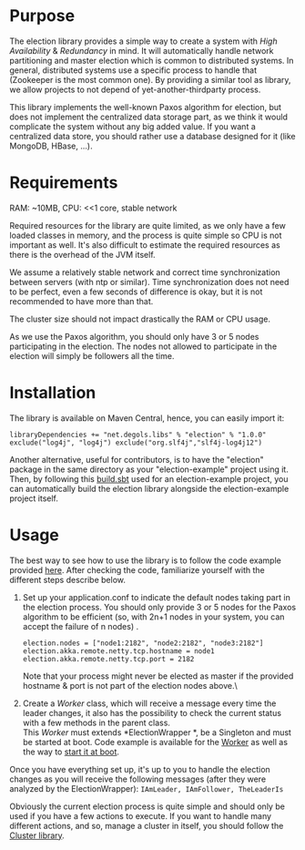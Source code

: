# Purpose

The election library provides a simple way to create a system with *High Availability* & *Redundancy* in mind. It will automatically handle network partitioning and master election which is common to distributed systems. In general, distributed systems use a specific process to handle that (Zookeeper is the most common one). By providing a similar tool as library, we allow projects to not depend of yet-another-thirdparty process.

This library implements the well-known Paxos algorithm for election, but does not implement the centralized data storage part, as we think it would complicate the system without any big added value. If you want a centralized data store, you should rather use a database designed for it (like MongoDB, HBase, ...).

# Requirements

RAM: \~10MB, CPU: <<1 core, stable network

Required resources for the library are quite limited, as we only have a few loaded classes in memory, and the process is quite simple so CPU is not important as well. It's also difficult to estimate the required resources as there is the overhead of the JVM itself.

We assume a relatively stable network and correct time synchronization between servers (with ntp or similar). Time synchronization does not need to be perfect, even a few seconds of difference is okay, but it is not recommended to have more than that.

The cluster size should not impact drastically the RAM or CPU usage.

As we use the Paxos algorithm, you should only have 3 or 5 nodes participating in the election. The nodes not allowed to participate in the election will simply be followers all the time.

# Installation

The library is available on Maven Central, hence, you can easily import it:
```
libraryDependencies += "net.degols.libs" % "election" % "1.0.0" exclude("log4j", "log4j") exclude("org.slf4j","slf4j-log4j12")
```

Another alternative, useful for contributors, is to have the "election" package in the same directory as your "election-example" project using it. Then, by following this [build.sbt](https://github.com/gilles-degols/election-example/blob/master/build.sbt) used for an election-example project, you can automatically build the election library alongside the election-example project itself.

# Usage

The best way to see how to use the library is to follow the code example provided [here](https://github.com/gilles-degols/election-example). After checking the code, familiarize yourself with the different steps describe below.

1. Set up your application.conf to indicate the default nodes taking part in the election process. You should only provide 3 or 5 nodes for the Paxos algorithm to be efficient (so, with 2n+1 nodes in your system, you can accept the failure of n nodes) .

   ```
   election.nodes = ["node1:2182", "node2:2182", "node3:2182"]
   election.akka.remote.netty.tcp.hostname = node1
   election.akka.remote.netty.tcp.port = 2182
   ```

   Note that your process might never be elected as master if the provided hostname & port is not part of the election nodes above.\
2. Create a *Worker* class, which will receive a message every time the leader changes, it also has the possibility to check the current status with a few methods in the parent class. \
   This *Worker* must extends *ElectionWrapper *, be a Singleton and must be started at boot. Code example is available for the [Worker](https://github.com/gilles-degols/election-example/blob/master/app/net/degols/example/election/Worker.scala) as well as the way to [start it at boot](https://github.com/gilles-degols/election-example/blob/master/app/Module.scala).

Once you have everything set up, it's up to you to handle the election changes as you will receive the following messages (after they were analyzed by the ElectionWrapper): `IAmLeader, IAmFollower, TheLeaderIs`

Obviously the current election process is quite simple and should only be used if you have a few actions to execute. If you want to handle many different actions, and so, manage a cluster in itself, you should follow the [Cluster library](https://github.com/gilles-degols/cluster).